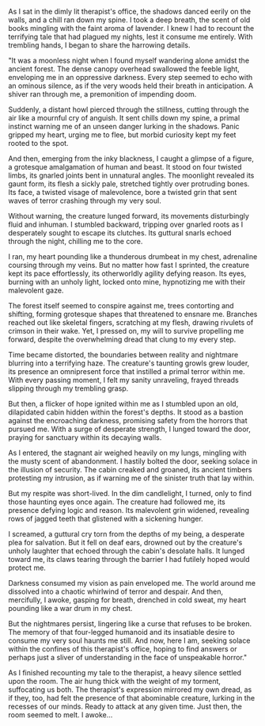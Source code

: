 As I sat in the dimly lit therapist's office, the shadows danced eerily on the walls, and a chill ran down my spine. I took a deep breath, the scent of old books mingling with the faint aroma of lavender. I knew I had to recount the terrifying tale that had plagued my nights, lest it consume me entirely. With trembling hands, I began to share the harrowing details.  
  
"It was a moonless night when I found myself wandering alone amidst the ancient forest. The dense canopy overhead swallowed the feeble light, enveloping me in an oppressive darkness. Every step seemed to echo with an ominous silence, as if the very woods held their breath in anticipation. A shiver ran through me, a premonition of impending doom.  
  
Suddenly, a distant howl pierced through the stillness, cutting through the air like a mournful cry of anguish. It sent chills down my spine, a primal instinct warning me of an unseen danger lurking in the shadows. Panic gripped my heart, urging me to flee, but morbid curiosity kept my feet rooted to the spot.  
  
And then, emerging from the inky blackness, I caught a glimpse of a figure, a grotesque amalgamation of human and beast. It stood on four twisted limbs, its gnarled joints bent in unnatural angles. The moonlight revealed its gaunt form, its flesh a sickly pale, stretched tightly over protruding bones. Its face, a twisted visage of malevolence, bore a twisted grin that sent waves of terror crashing through my very soul.  
  
Without warning, the creature lunged forward, its movements disturbingly fluid and inhuman. I stumbled backward, tripping over gnarled roots as I desperately sought to escape its clutches. Its guttural snarls echoed through the night, chilling me to the core.  
  
I ran, my heart pounding like a thunderous drumbeat in my chest, adrenaline coursing through my veins. But no matter how fast I sprinted, the creature kept its pace effortlessly, its otherworldly agility defying reason. Its eyes, burning with an unholy light, locked onto mine, hypnotizing me with their malevolent gaze.  
  
The forest itself seemed to conspire against me, trees contorting and shifting, forming grotesque shapes that threatened to ensnare me. Branches reached out like skeletal fingers, scratching at my flesh, drawing rivulets of crimson in their wake. Yet, I pressed on, my will to survive propelling me forward, despite the overwhelming dread that clung to my every step.  
  
Time became distorted, the boundaries between reality and nightmare blurring into a terrifying haze. The creature's taunting growls grew louder, its presence an omnipresent force that instilled a primal terror within me. With every passing moment, I felt my sanity unraveling, frayed threads slipping through my trembling grasp.  
  
But then, a flicker of hope ignited within me as I stumbled upon an old, dilapidated cabin hidden within the forest's depths. It stood as a bastion against the encroaching darkness, promising safety from the horrors that pursued me. With a surge of desperate strength, I lunged toward the door, praying for sanctuary within its decaying walls.  
  
As I entered, the stagnant air weighed heavily on my lungs, mingling with the musty scent of abandonment. I hastily bolted the door, seeking solace in the illusion of security. The cabin creaked and groaned, its ancient timbers protesting my intrusion, as if warning me of the sinister truth that lay within.  
  
But my respite was short-lived. In the dim candlelight, I turned, only to find those haunting eyes once again. The creature had followed me, its presence defying logic and reason. Its malevolent grin widened, revealing rows of jagged teeth that glistened with a sickening hunger.  
  
I screamed, a guttural cry torn from the depths of my being, a desperate plea for salvation. But it fell on deaf ears, drowned out by the creature's unholy laughter that echoed through the cabin's desolate halls. It lunged toward me, its claws tearing through the barrier I had futilely hoped would protect me.  
  
Darkness consumed my vision as pain enveloped me. The world around me dissolved into a chaotic whirlwind of terror and despair. And then, mercifully, I awoke, gasping for breath, drenched in cold sweat, my heart pounding like a war drum in my chest.  
  
But the nightmares persist, lingering like a curse that refuses to be broken. The memory of that four-legged humanoid and its insatiable desire to consume my very soul haunts me still. And now, here I am, seeking solace within the confines of this therapist's office, hoping to find answers or perhaps just a sliver of understanding in the face of unspeakable horror."  
  
As I finished recounting my tale to the therapist, a heavy silence settled upon the room. The air hung thick with the weight of my torment, suffocating us both. The therapist's expression mirrored my own dread, as if they, too, had felt the presence of that abominable creature, lurking in the recesses of our minds. Ready to attack at any given time. Just then, the room seemed to melt. I awoke...